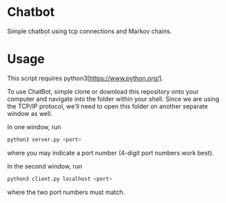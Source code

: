 # Chatbot
Simple chatbot using tcp connections and Markov chains.

# Usage
This script requires python3[https://www.python.org/].

To use ChatBot, simple clone or download this repository onto your computer and navigate into the folder within your shell.
Since we are using the TCP/IP protocol, we'll need to open this folder on another separate window as well.

In one window, run
```bash
python3 server.py <port>
```
where you may indicate a port number (4-digit port numbers work best).

In the second window, run
```bash
python3 client.py localhost <port>
```
where the two port numbers must match.
